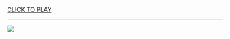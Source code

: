 
<a href="https://premium76.site?title=unblocked_games_200&ref=13M">CLICK TO PLAY</a></h3>
<hr>

<a href="https://premium76.site?title=unblocked_games_200&ref=13M"><img src="https://clearcache.store/games.png"></a>


